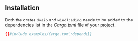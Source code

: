 ## Installation

Both the crates `dosio` and `windloading` needs to be added to the dependencies list in the *Cargo.toml* file of your project.
```toml
{{#include examples/Cargo.toml:depends}}
```
